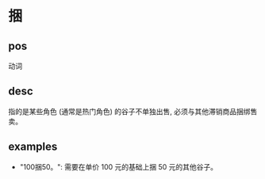 # 捆

## pos
动词

## desc
指的是某些角色 (通常是热门角色) 的谷子不单独出售, 必须与其他滞销商品捆绑售卖。

## examples
- "100捆50。": 需要在单价 100 元的基础上捆 50 元的其他谷子。